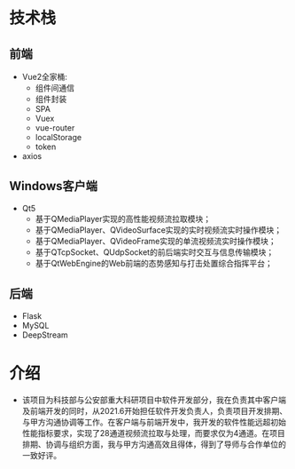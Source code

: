 # 技术栈
## 前端
- Vue2全家桶: 
  - 组件间通信
  - 组件封装
  - SPA
  - Vuex
  - vue-router
  - localStorage
  - token
- axios
## Windows客户端
- Qt5
  - 基于QMediaPlayer实现的高性能视频流拉取模块；
  - 基于QMediaPlayer、QVideoSurface实现的实时视频流实时操作模块；
  - 基于QMediaPlayer、QVideoFrame实现的单流视频流实时操作模块；
  - 基于QTcpSocket、QUdpSocket的前后端实时交互与信息传输模块；
  - 基于QtWebEngine的Web前端的态势感知与打击处置综合指挥平台；
## 后端
- Flask
- MySQL
- DeepStream

# 介绍
- 该项目为科技部与公安部重大科研项目中软件开发部分，我在负责其中客户端及前端开发的同时，从2021.6开始担任软件开发负责人，负责项目开发排期、与甲方沟通协调等工作。在客户端与前端开发中，我开发的软件性能远超初始性能指标要求，实现了28通道视频流拉取与处理，而要求仅为4通道。在项目排期、协调与组织方面，我与甲方沟通高效且得体，得到了导师与合作单位的一致好评。
